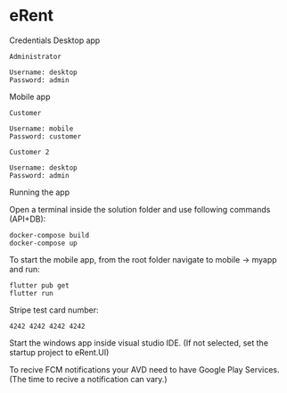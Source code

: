 # eRent

Credentials
Desktop app

    Administrator

    Username: desktop             
    Password: admin                                      

Mobile app

    Customer

    Username: mobile                        
    Password: customer     

    Customer 2

    Username: desktop
    Password: admin  

Running the app

Open a terminal inside the solution folder and use following commands (API+DB):

    docker-compose build
    docker-compose up

To start the mobile app, from the root folder navigate to mobile -> myapp and run:

    flutter pub get
    flutter run

Stripe test card number:

    4242 4242 4242 4242

Start the windows app inside visual studio IDE. (If not selected, set the startup project to eRent.UI)

To recive FCM notifications your AVD need to have Google Play Services. (The time to recive a notification can vary.)
